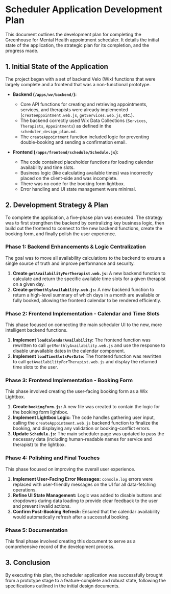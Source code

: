 # Scheduler Application Development Plan

This document outlines the development plan for completing the Greenhouse for Mental Health appointment scheduler. It details the initial state of the application, the strategic plan for its completion, and the progress made.

## 1. Initial State of the Application

The project began with a set of backend Velo (Wix) functions that were largely complete and a frontend that was a non-functional prototype.

*   **Backend (`/apps/wv/backend/`):**
    *   Core API functions for creating and retrieving appointments, services, and therapists were already implemented (`createAppointment.web.js`, `getServices.web.js`, etc.).
    *   The backend correctly used Wix Data Collections (`Services`, `Therapists`, `Appointments`) as defined in the `scheduler_design_plan.md`.
    *   The `createAppointment` function included logic for preventing double-booking and sending a confirmation email.

*   **Frontend (`/apps/frontend/schedule/Schedule.js`):**
    *   The code contained placeholder functions for loading calendar availability and time slots.
    *   Business logic (like calculating available times) was incorrectly placed on the client-side and was incomplete.
    *   There was no code for the booking form lightbox.
    *   Error handling and UI state management were minimal.

## 2. Development Strategy & Plan

To complete the application, a five-phase plan was executed. The strategy was to first strengthen the backend by centralizing key business logic, then build out the frontend to connect to the new backend functions, create the booking form, and finally polish the user experience.

### Phase 1: Backend Enhancements & Logic Centralization

The goal was to move all availability calculations to the backend to ensure a single source of truth and improve performance and security.

1.  **Create `getAvailabilityForTherapist.web.js`:** A new backend function to calculate and return the specific available time slots for a given therapist on a given day.
2.  **Create `getMonthlyAvailability.web.js`:** A new backend function to return a high-level summary of which days in a month are available or fully booked, allowing the frontend calendar to be rendered efficiently.

### Phase 2: Frontend Implementation - Calendar and Time Slots

This phase focused on connecting the main scheduler UI to the new, more intelligent backend functions.

1.  **Implement `loadCalendarAvailability`:** The frontend function was rewritten to call `getMonthlyAvailability.web.js` and use the response to disable unavailable dates in the calendar component.
2.  **Implement `loadTimeSlotsForDate`:** The frontend function was rewritten to call `getAvailabilityForTherapist.web.js` and display the returned time slots to the user.

### Phase 3: Frontend Implementation - Booking Form

This phase involved creating the user-facing booking form as a Wix Lightbox.

1.  **Create `bookingForm.js`:** A new file was created to contain the logic for the booking form lightbox.
2.  **Implement Lightbox Logic:** The code handles gathering user input, calling the `createAppointment.web.js` backend function to finalize the booking, and displaying any validation or booking-conflict errors.
3.  **Update `Schedule.js`:** The main scheduler page was updated to pass the necessary data (including human-readable names for service and therapist) to the lightbox.

### Phase 4: Polishing and Final Touches

This phase focused on improving the overall user experience.

1.  **Implement User-Facing Error Messages:** `console.log` errors were replaced with user-friendly messages on the UI for all data-fetching operations.
2.  **Refine UI State Management:** Logic was added to disable buttons and dropdowns during data loading to provide clear feedback to the user and prevent invalid actions.
3.  **Confirm Post-Booking Refresh:** Ensured that the calendar availability would automatically refresh after a successful booking.

### Phase 5: Documentation

This final phase involved creating this document to serve as a comprehensive record of the development process.

## 3. Conclusion

By executing this plan, the scheduler application was successfully brought from a prototype stage to a feature-complete and robust state, following the specifications outlined in the initial design documents.
